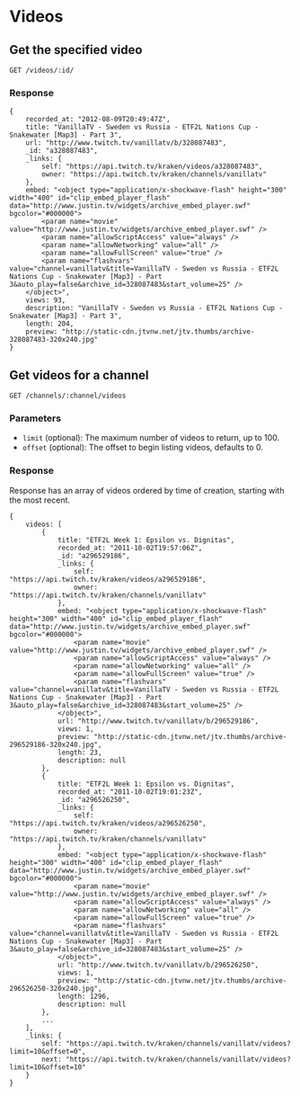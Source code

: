 # Videos

## Get the specified video

`GET /videos/:id/`

### Response

    {
        recorded_at: "2012-08-09T20:49:47Z",
        title: "VanillaTV - Sweden vs Russia - ETF2L Nations Cup - Snakewater [Map3] - Part 3",
        url: "http://www.twitch.tv/vanillatv/b/328087483",
        _id: "a328087483",
        _links: {
            self: "https://api.twitch.tv/kraken/videos/a328087483",
            owner: "https://api.twitch.tv/kraken/channels/vanillatv"
        },
        embed: "<object type="application/x-shockwave-flash" height="300" width="400" id="clip_embed_player_flash" data="http://www.justin.tv/widgets/archive_embed_player.swf" bgcolor="#000000">
            <param name="movie" value="http://www.justin.tv/widgets/archive_embed_player.swf" />
            <param name="allowScriptAccess" value="always" />
            <param name="allowNetworking" value="all" />
            <param name="allowFullScreen" value="true" />
            <param name="flashvars" value="channel=vanillatv&title=VanillaTV - Sweden vs Russia - ETF2L Nations Cup - Snakewater [Map3] - Part 3&auto_play=false&archive_id=328087483&start_volume=25" />
        </object>",
        views: 93,
        description: "VanillaTV - Sweden vs Russia - ETF2L Nations Cup - Snakewater [Map3] - Part 3",
        length: 204,
        preview: "http://static-cdn.jtvnw.net/jtv.thumbs/archive-328087483-320x240.jpg"
    }


## Get videos for a channel <a id="videos-channel" />

`GET /channels/:channel/videos`

### Parameters

- `limit` (optional): The maximum number of videos to return, up to 100.
- `offset` (optional): The offset to begin listing videos, defaults to 0.

### Response

Response has an array of videos ordered by time of creation, starting with the most recent.

    {
        videos: [
            {
                title: "ETF2L Week 1: Epsilon vs. Dignitas",
                recorded_at: "2011-10-02T19:57:06Z",
                _id: "a296529186",
                _links: {
                    self: "https://api.twitch.tv/kraken/videos/a296529186",
                    owner: "https://api.twitch.tv/kraken/channels/vanillatv"
                },
                embed: "<object type="application/x-shockwave-flash" height="300" width="400" id="clip_embed_player_flash" data="http://www.justin.tv/widgets/archive_embed_player.swf" bgcolor="#000000">
                    <param name="movie" value="http://www.justin.tv/widgets/archive_embed_player.swf" />
                    <param name="allowScriptAccess" value="always" />
                    <param name="allowNetworking" value="all" />
                    <param name="allowFullScreen" value="true" />
                    <param name="flashvars" value="channel=vanillatv&title=VanillaTV - Sweden vs Russia - ETF2L Nations Cup - Snakewater [Map3] - Part 3&auto_play=false&archive_id=328087483&start_volume=25" />
                </object>",
                url: "http://www.twitch.tv/vanillatv/b/296529186",
                views: 1,
                preview: "http://static-cdn.jtvnw.net/jtv.thumbs/archive-296529186-320x240.jpg",
                length: 23,
                description: null
            },
            {
                title: "ETF2L Week 1: Epsilon vs. Dignitas",
                recorded_at: "2011-10-02T19:01:23Z",
                _id: "a296526250",
                _links: {
                    self: "https://api.twitch.tv/kraken/videos/a296526250",
                    owner: "https://api.twitch.tv/kraken/channels/vanillatv"
                },
                embed: "<object type="application/x-shockwave-flash" height="300" width="400" id="clip_embed_player_flash" data="http://www.justin.tv/widgets/archive_embed_player.swf" bgcolor="#000000">
                    <param name="movie" value="http://www.justin.tv/widgets/archive_embed_player.swf" />
                    <param name="allowScriptAccess" value="always" />
                    <param name="allowNetworking" value="all" />
                    <param name="allowFullScreen" value="true" />
                    <param name="flashvars" value="channel=vanillatv&title=VanillaTV - Sweden vs Russia - ETF2L Nations Cup - Snakewater [Map3] - Part 3&auto_play=false&archive_id=328087483&start_volume=25" />
                </object>",
                url: "http://www.twitch.tv/vanillatv/b/296526250",
                views: 1,
                preview: "http://static-cdn.jtvnw.net/jtv.thumbs/archive-296526250-320x240.jpg",
                length: 1296,
                description: null
            },
            ...
        ],
        _links: {
            self: "https://api.twitch.tv/kraken/channels/vanillatv/videos?limit=10&offset=0",
            next: "https://api.twitch.tv/kraken/channels/vanillatv/videos?limit=10&offset=10"
        }
    }
